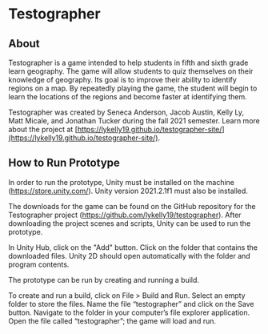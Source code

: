 # Testographer  

## About  
Testographer is a game intended to help students in fifth and sixth grade learn geography. The game will allow students to quiz themselves on their knowledge of geography. Its goal is to improve their ability to identify regions on a map. By repeatedly playing the game, the student will begin to learn the locations of the regions and become faster at identifying them.  

Testographer was created by Seneca Anderson, Jacob Austin, Kelly Ly, Matt Micale, and Jonathan Tucker during the fall 2021 semester. Learn more about the project at [https://lykelly19.github.io/testographer-site/](https://lykelly19.github.io/testographer-site/).  


## How to Run Prototype  
In order to run the prototype, Unity must be installed on the machine (https://store.unity.com/). Unity version 2021.2.1f1 must also be installed.  

The downloads for the game can be found on the GitHub repository for the Testographer project (https://github.com/lykelly19/testographer). After downloading the project scenes and scripts, Unity can be used to run the prototype.  

In Unity Hub, click on the "Add" button. Click on the folder that contains the downloaded files. Unity 2D should open automatically with the folder and program contents.   

The prototype can be run by creating and running a build.   

To create and run a build, click on File > Build and Run. Select an empty folder to store the files. Name the file “testographer” and click on the Save button. Navigate to the folder in your computer’s file explorer application. Open the file called “testographer”; the game will load and run.
